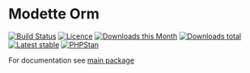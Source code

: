 # Modette Orm

[![Build Status](https://img.shields.io/travis/modette/core-ext-orm.svg?style=flat-square)](https://travis-ci.org/modette/core-ext-orm)
[![Licence](https://img.shields.io/packagist/l/modette/core-ext-orm.svg?style=flat-square)](https://packagist.org/packages/modette/core-ext-orm)
[![Downloads this Month](https://img.shields.io/packagist/dm/modette/core-ext-orm.svg?style=flat-square)](https://packagist.org/packages/modette/core-ext-orm)
[![Downloads total](https://img.shields.io/packagist/dt/modette/core-ext-orm.svg?style=flat-square)](https://packagist.org/packages/modette/core-ext-orm)
[![Latest stable](https://img.shields.io/packagist/v/modette/core-ext-orm.svg?style=flat-square)](https://packagist.org/packages/modette/core-ext-orm)
[![PHPStan](https://img.shields.io/badge/PHPStan-enabled-brightgreen.svg?style=flat-square)](https://github.com/phpstan/phpstan)

For documentation see [main package](https://github.com/modette/cmf)
